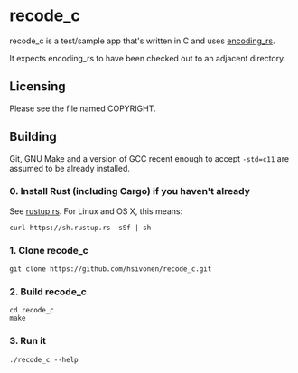 # recode_c

recode_c is a test/sample app that's written in C and uses
[encoding_rs](https://github.com/hsivonen/encoding_rs).

It expects encoding_rs to have been checked out to an adjacent directory.

## Licensing

Please see the file named COPYRIGHT.

## Building

Git, GNU Make and a version of GCC recent enough to accept `-std=c11` are
assumed to be already installed.

### 0. Install Rust (including Cargo) if you haven't already

See [rustup.rs](https://rustup.rs/). For
Linux and OS X, this means:
```
curl https://sh.rustup.rs -sSf | sh
```

### 1. Clone recode_c

```
git clone https://github.com/hsivonen/recode_c.git
```

### 2. Build recode_c

```
cd recode_c
make
```

### 3. Run it

```
./recode_c --help
```
